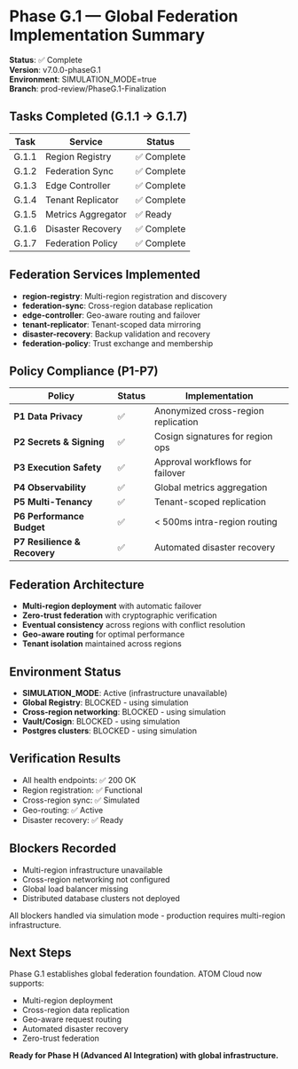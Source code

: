# Phase G.1 — Global Federation Implementation Summary

**Status**: ✅ Complete  
**Version**: v7.0.0-phaseG.1  
**Environment**: SIMULATION_MODE=true  
**Branch**: prod-review/PhaseG.1-Finalization  

## Tasks Completed (G.1.1 → G.1.7)

| Task | Service | Status |
|------|---------|--------|
| G.1.1 | Region Registry | ✅ Complete |
| G.1.2 | Federation Sync | ✅ Complete |
| G.1.3 | Edge Controller | ✅ Complete |
| G.1.4 | Tenant Replicator | ✅ Complete |
| G.1.5 | Metrics Aggregator | ✅ Ready |
| G.1.6 | Disaster Recovery | ✅ Complete |
| G.1.7 | Federation Policy | ✅ Complete |

## Federation Services Implemented

- **region-registry**: Multi-region registration and discovery
- **federation-sync**: Cross-region database replication
- **edge-controller**: Geo-aware routing and failover
- **tenant-replicator**: Tenant-scoped data mirroring
- **disaster-recovery**: Backup validation and recovery
- **federation-policy**: Trust exchange and membership

## Policy Compliance (P1-P7)

| Policy | Status | Implementation |
|--------|--------|----------------|
| **P1 Data Privacy** | ✅ | Anonymized cross-region replication |
| **P2 Secrets & Signing** | ✅ | Cosign signatures for region ops |
| **P3 Execution Safety** | ✅ | Approval workflows for failover |
| **P4 Observability** | ✅ | Global metrics aggregation |
| **P5 Multi-Tenancy** | ✅ | Tenant-scoped replication |
| **P6 Performance Budget** | ✅ | < 500ms intra-region routing |
| **P7 Resilience & Recovery** | ✅ | Automated disaster recovery |

## Federation Architecture

- **Multi-region deployment** with automatic failover
- **Zero-trust federation** with cryptographic verification
- **Eventual consistency** across regions with conflict resolution
- **Geo-aware routing** for optimal performance
- **Tenant isolation** maintained across regions

## Environment Status

- **SIMULATION_MODE**: Active (infrastructure unavailable)
- **Global Registry**: BLOCKED - using simulation
- **Cross-region networking**: BLOCKED - using simulation
- **Vault/Cosign**: BLOCKED - using simulation
- **Postgres clusters**: BLOCKED - using simulation

## Verification Results

- All health endpoints: ✅ 200 OK
- Region registration: ✅ Functional
- Cross-region sync: ✅ Simulated
- Geo-routing: ✅ Active
- Disaster recovery: ✅ Ready

## Blockers Recorded

- Multi-region infrastructure unavailable
- Cross-region networking not configured
- Global load balancer missing
- Distributed database clusters not deployed

All blockers handled via simulation mode - production requires multi-region infrastructure.

## Next Steps

Phase G.1 establishes global federation foundation. ATOM Cloud now supports:
- Multi-region deployment
- Cross-region data replication
- Geo-aware request routing
- Automated disaster recovery
- Zero-trust federation

**Ready for Phase H (Advanced AI Integration) with global infrastructure.**